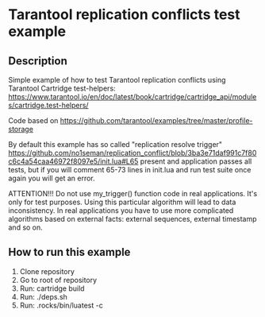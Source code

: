 # Tarantool replication conflicts test example

## Description

Simple example of how to test Tarantool replication conflicts using Tarantool Cartridge test-helpers: https://www.tarantool.io/en/doc/latest/book/cartridge/cartridge_api/modules/cartridge.test-helpers/

Code based on https://github.com/tarantool/examples/tree/master/profile-storage

By default this example has so called "replication resolve trigger" https://github.com/no1seman/replication_conflict/blob/3ba3e71daf991c7f80c6c4a54caa46972f8097e5/init.lua#L65 present and application passes all tests, but if you will comment 65-73 lines in init.lua and run test suite once again you will get an error.

ATTENTION!!! Do not use my_trigger() function code in real applications. It's only for test purposes. Using this particular algorithm will lead to data inconsistency. In real applications you have to use more complicated algorithms based on external facts: external sequences, external timestamp and so on. 

## How to run this example

1. Clone repository
2. Go to root of repository
3. Run: cartridge build
4. Run: ./deps.sh
5. Run: .rocks/bin/luatest -c

